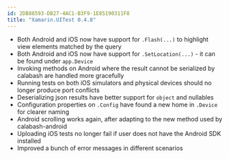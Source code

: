 ```yaml
---
id: 2DB88593-DB27-4AC1-B3F9-1E85190311F8
title: "Xamarin.UITest 0.4.8"
---
```


* Both Android and iOS now have support for `.Flash(...)` to highlight view elements matched by the query
* Both Android and iOS now have support for `.SetLocation(...)` - it can be found under `app.Device`
* Invoking methods on Android where the result cannot be serialized by calabash are handled more gracefully
* Running tests on both iOS simulators and physical devices should no longer produce port conflicts
* Deserializing json results have better support for `object` and nullables
* Configuration properties on `.Config` have found a new home in `.Device` for clearer naming
* Android scrolling works again, after adapting to the new method used by calabash-android
* Uploading iOS tests no longer fail if user does not have the Android SDK installed
* Improved a bunch of error messages in different scenarios

